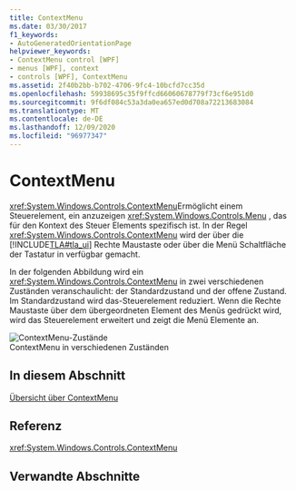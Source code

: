 ```yaml
---
title: ContextMenu
ms.date: 03/30/2017
f1_keywords:
- AutoGeneratedOrientationPage
helpviewer_keywords:
- ContextMenu control [WPF]
- menus [WPF], context
- controls [WPF], ContextMenu
ms.assetid: 2f40b2bb-b702-4706-9fc4-10bcfd7cc35d
ms.openlocfilehash: 59938695c35f9ffcd66060678779f73cf6e951d0
ms.sourcegitcommit: 9f6df084c53a3da0ea657ed0d708a72213683084
ms.translationtype: MT
ms.contentlocale: de-DE
ms.lasthandoff: 12/09/2020
ms.locfileid: "96977347"
---
```

# <a name="contextmenu"></a>ContextMenu
<xref:System.Windows.Controls.ContextMenu>Ermöglicht einem Steuerelement, ein anzuzeigen <xref:System.Windows.Controls.Menu> , das für den Kontext des Steuer Elements spezifisch ist. In der Regel <xref:System.Windows.Controls.ContextMenu> wird der über die [!INCLUDE[TLA#tla_ui](../../../includes/tlasharptla-ui-md.md)] Rechte Maustaste oder über die Menü Schaltfläche der Tastatur in verfügbar gemacht.  
  
 In der folgenden Abbildung wird ein <xref:System.Windows.Controls.ContextMenu> in zwei verschiedenen Zuständen veranschaulicht: der Standardzustand und der offene Zustand. Im Standardzustand wird das-Steuerelement reduziert. Wenn die Rechte Maustaste über dem übergeordneten Element des Menüs gedrückt wird, wird das Steuerelement erweitert und zeigt die Menü Elemente an.  
  
 ![ContextMenu-Zustände](./media/ss-ctl-contextmenu.png "SS_CTL_contextmenu")  
ContextMenu in verschiedenen Zuständen  
  
## <a name="in-this-section"></a>In diesem Abschnitt  
 [Übersicht über ContextMenu](contextmenu-overview.md)  
  
## <a name="reference"></a>Referenz  
 <xref:System.Windows.Controls.ContextMenu>  
  
## <a name="related-sections"></a>Verwandte Abschnitte
